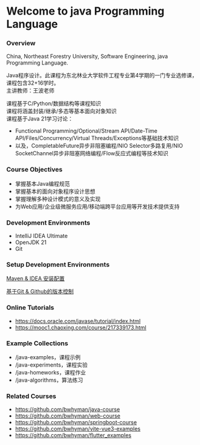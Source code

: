 # Welcome to java Programming Language
### Overview
China, Northeast Forestry University, Software Engineering, java Programming Language.

Java程序设计。此课程为东北林业大学软件工程专业第4学期的一门专业选修课，课程包含32+16学时。  
主讲教师：王波老师

课程基于C/Python/数据结构等课程知识  
课程将涵盖封装/继承/多态等基本面向对象知识  
课程基于Java 21学习讨论：
- Functional Programming/Optional/Stream API/Date-Time API/Files/Concurrency/Virtual Threads/Exceptions等基础技术知识
- 以及，CompletableFuture异步非阻塞编程/NIO Selector多路复用/NIO SocketChannel异步非阻塞网络编程/Flow反应式编程等技术知识

### Course Objectives
 - 掌握基本Java编程规范
 - 掌握基本的面向对象程序设计思想
 - 掌握理解多种设计模式的意义及实现
 - 为Web应用/企业级微服务应用/移动端跨平台应用等开发技术提供支持

### Development Environments
 - IntelliJ IDEA Ultimate
 - OpenJDK 21
 - Git

### Setup Development Environments

[Maven & IDEA 安装配置](./Home.md)

[基于Git & Github的版本控制](./version_control.md)

### Online Tutorials
 - https://docs.oracle.com/javase/tutorial/index.html
 - https://mooc1.chaoxing.com/course/217339173.html
 
### Example Collections
 - /java-examples，课程示例  
 - /java-experiments，课程实验  
 - /java-homeworks，课程作业
 - /java-algorithms，算法练习

### Related Courses
- https://github.com/bwhyman/java-course
- https://github.com/bwhyman/web-course
- https://github.com/bwhyman/springboot-course
- https://github.com/bwhyman/vite-vue3-examples
- https://github.com/bwhyman/flutter_examples

